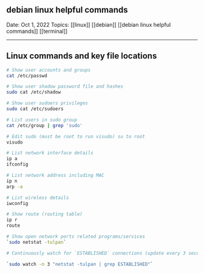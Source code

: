 ## debian linux helpful commands

Date:  Oct 1, 2022
Topics: [[linux]] [[debian]] [[debian linux helpful commands]] [[terminal]]  

---
## Linux commands and key file locations

```bash
# Show user accounts and groups
cat /etc/passwd
```

```bash
# Show user shadow password file and hashes
sudo cat /etc/shadow
```

```bash
# Show user sudoers privileges
sudo cat /etc/sudoers

# List users in sudo group
cat /etc/group | grep 'sudo'

# Edit sudo (must be root to run visudo) su to root
visudo
```

```bash
# List network interface details
ip a
ifconfig

# List network address including MAC
ip n
arp -a

# List wireless details
iwconfig

# Show route (routing table)
ip r
route
```

```bash
# Show open network ports related programs/services
`sudo netstat -tulpan`

# Continuously watch for `ESTABLISHED` connections (update every 3 seconds) 

`sudo watch -n 3 "netstat -tulpan | grep ESTABLISHED"`
```
